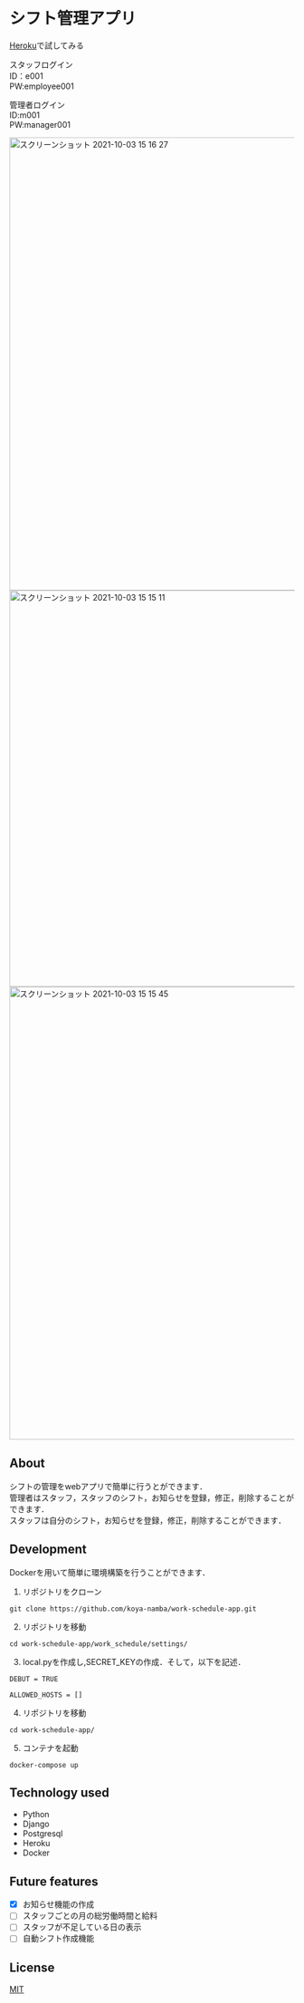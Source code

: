 # シフト管理アプリ

[Heroku](https://workscheduleapp.herokuapp.com/)で試してみる

スタッフログイン  
ID：e001  
PW:employee001


管理者ログイン  
ID:m001  
PW:manager001

<img width="800" alt="スクリーンショット 2021-10-03 15 16 27" src="https://user-images.githubusercontent.com/82089820/135742481-7c8fd3ab-3fd5-4ba3-9fb5-03fcb6b3de4e.png">

<img width="700" alt="スクリーンショット 2021-10-03 15 15 11" src="https://user-images.githubusercontent.com/82089820/135742570-4439fa36-2ef7-42e9-87e2-554cd62976a0.png">

<img height="800" alt="スクリーンショット 2021-10-03 15 15 45" src="https://user-images.githubusercontent.com/82089820/135742556-bf5bf475-66ec-4e69-953f-94624f46cd61.png">


## About

シフトの管理をwebアプリで簡単に行うとができます．  
管理者はスタッフ，スタッフのシフト，お知らせを登録，修正，削除することができます．  
スタッフは自分のシフト，お知らせを登録，修正，削除することができます．

## Development

Dockerを用いて簡単に環境構築を行うことができます．

1.  リポジトリをクローン
```
git clone https://github.com/koya-namba/work-schedule-app.git
```
2. リポジトリを移動
```
cd work-schedule-app/work_schedule/settings/
```
3. local.pyを作成し,SECRET_KEYの作成．そして，以下を記述．
```
DEBUT = TRUE

ALLOWED_HOSTS = []
```
4. リポジトリを移動
```
cd work-schedule-app/
```
5. コンテナを起動
```
docker-compose up
```

## Technology used
- Python
- Django
- Postgresql
- Heroku
- Docker

## Future features

- [x] お知らせ機能の作成
- [ ] スタッフごとの月の総労働時間と給料
- [ ] スタッフが不足している日の表示
- [ ] 自動シフト作成機能

## License
[MIT](https://choosealicense.com/licenses/mit/)

